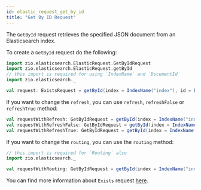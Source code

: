 ```yaml
---
id: elastic_request_get_by_id
title: "Get By ID Request"
---
```


The `GetById` request retrieves the specified JSON document from an Elasticsearch index.

To create a `GetById` request do the following:
```scala
import zio.elasticsearch.ElasticRequest.GetByIdRequest
import zio.elasticsearch.ElasticRequest.getById
// this import is required for using `IndexName` and `DocumentId`
import zio.elasticsearch._

val request: ExistsRequest = getById(index = IndexName("index"), id = DocumentId("111"))
```

If you want to change the `refresh`, you can use `refresh`, `refreshFalse` or `refreshTrue` method:
```scala
val requestWithRefresh: GetByIdRequest = getById(index = IndexName("index"), id = DocumentId("111")).refresh(true)
val requestWithRefreshFalse: GetByIdRequest = getById(index = IndexName("index"), id = DocumentId("111")).refreshFalse
val requestWithRefreshTrue: GetByIdRequest = getById(index = IndexName("index"), id = DocumentId("111")).refreshTrue
```

If you want to change the `routing`, you can use the `routing` method:
```scala
// this import is required for `Routing` also
import zio.elasticsearch._

val requestWithRouting: GetByIdRequest = getById(index = IndexName("index"), id = DocumentId("111")).routing(Routing("routing"))
```

You can find more information about `Exists` request [here](https://www.elastic.co/guide/en/elasticsearch/reference/7.17/docs-get.html).

